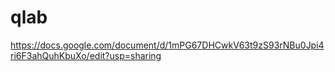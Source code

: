 # qlab
https://docs.google.com/document/d/1mPG67DHCwkV63t9zS93rNBu0Jpi4ri6F3ahQuhKbuXo/edit?usp=sharing
